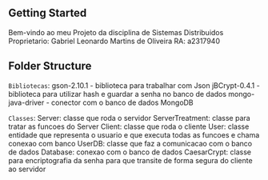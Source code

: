 ## Getting Started

Bem-vindo ao meu Projeto da disciplina de Sistemas Distribuidos
Proprietario: Gabriel Leonardo Martins de Oliveira
RA: a2317940

## Folder Structure

`Bibliotecas`:
    gson-2.10.1 - biblioteca para trabalhar com Json
    jBCrypt-0.4.1 - biblioteca para utilizar hash e guardar a senha no banco de dados
    mongo-java-driver - conector com o banco de dados MongoDB

`Classes`:
    Server: classe que roda o servidor
    ServerTreatment: classe para tratar as funcoes do Server
    Client: classe que roda o cliente
    User: classe entidade que representa o usuario e que executa todas as funcoes e chama conexao com banco
    UserDB: classe que faz a comunicacao com o banco de dados
    Database: conexao com o banco de dados
    CaesarCrypt: classe para encriptografia da senha para que transite de forma segura do cliente ao servidor
